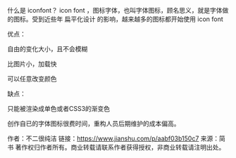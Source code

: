 
什么是 iconfont？
icon font ，图标字体，也叫字体图标，顾名思义，就是字体做的图标。受到近些年 扁平化设计 的影响，越来越多的图标都开始使用 icon font

优点：

自由的变化大小，且不会模糊

比图片小，加载快

可以任意改变颜色

缺点：

只能被渲染成单色或者CSS3的渐变色

创作自已的字体图标很费时间，重构人员后期维护的成本偏高。

作者：不二很纯洁
链接：https://www.jianshu.com/p/aabf03b150c7
来源：简书
著作权归作者所有。商业转载请联系作者获得授权，非商业转载请注明出处。
